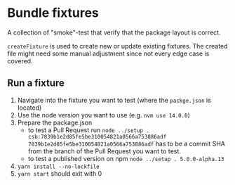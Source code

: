 # Bundle fixtures

A collection of "smoke"-test that verify that the package layout is correct.

`createFixture` is used to create new or update existing fixtures.
The created file might need some manual adjustment since not every edge case is covered.

## Run a fixture

1. Navigate into the fixture you want to test (where the `packge.json` is located)
1. Use the node version you want to use (e.g. `nvm use 14.0.0`)
1. Prepare the package.json
   - to test a Pull Request run `node ../setup . csb:7839b1e2d85fe5be310054821a0566a753886adf`
     `7839b1e2d85fe5be310054821a0566a753886adf` has to be a commit SHA from the branch of the Pull Request you want to test.
   - to test a published version on npm `node ../setup . 5.0.0-alpha.13`
1. `yarn install --no-lockfile`
1. `yarn start` should exit with 0
